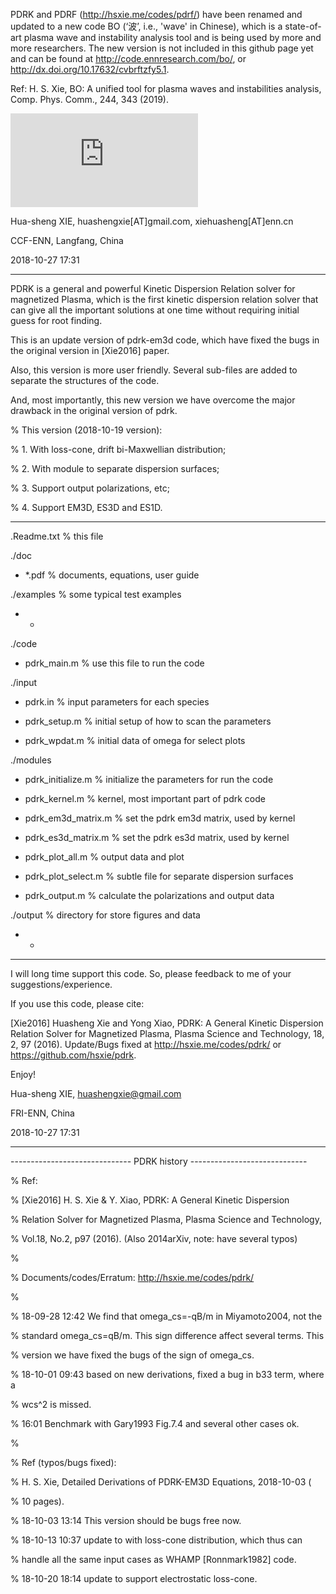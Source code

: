 PDRK and PDRF (http://hsxie.me/codes/pdrf/) have been renamed and updated to a new code BO (‘波’, i.e., 'wave' in Chinese), which is a state-of-art plasma wave and instability analysis tool and is being used by more and more researchers. The new version is not included in this github page yet and can be found at http://code.ennresearch.com/bo/, or http://dx.doi.org/10.17632/cvbrftzfy5.1.

Ref: H. S. Xie, BO: A unified tool for plasma waves and instabilities analysis, Comp. Phys. Comm., 244, 343 (2019).

![Image text](https://github.com/hsxie/pdrk/blob/master/bo_poster.pdf)

Hua-sheng XIE, huashengxie[AT]gmail.com, xiehuasheng[AT]enn.cn

CCF-ENN, Langfang, China

2018-10-27 17:31

-------------------------------------------------------------------------

PDRK is a general and powerful Kinetic Dispersion Relation solver for 
magnetized Plasma, which is the first kinetic dispersion relation solver 
that can give all the important solutions at one time without requiring
initial guess for root finding.

This is an update version of pdrk-em3d code, which have fixed the bugs in 
the original version in [Xie2016] paper.

Also, this version is more user friendly. Several sub-files are added to 
separate the structures of the code.

And, most importantly, this new version we have overcome the major drawback
in the original version of pdrk.

% This version (2018-10-19 version): 

%  1. With loss-cone, drift bi-Maxwellian distribution;

%  2. With module to separate dispersion surfaces;

%  3. Support output polarizations, etc;

%  4. Support EM3D, ES3D and ES1D.

-------------------------------------------------------------------------

.Readme.txt            % this file

./doc

 - *.pdf               % documents, equations, user guide


./examples             % some typical test examples

 - * 


./code

 - pdrk_main.m         % use this file to run the code


 ./input
 
  - pdrk.in             % input parameters for each species
  
  - pdrk_setup.m        % initial setup of how to scan the parameters
  
  - pdrk_wpdat.m        % initial data of omega for select plots


 ./modules
 
  - pdrk_initialize.m   % initialize the parameters for run the code
  
  - pdrk_kernel.m       % kernel, most important part of pdrk code
  
  - pdrk_em3d_matrix.m   % set the pdrk em3d matrix, used by kernel
  
  - pdrk_es3d_matrix.m   % set the pdrk es3d matrix, used by kernel
  
  - pdrk_plot_all.m     % output data and plot
  
  - pdrk_plot_select.m  % subtle file for separate dispersion surfaces
  
  - pdrk_output.m       % calculate the polarizations and output data
  

 ./output               % directory for store figures and data
 
  - * 


-------------------------------------------------------------------------

I will long time support this code. So, please feedback to me of your
suggestions/experience.

If you use this code, please cite:

[Xie2016] Huasheng Xie and Yong Xiao, PDRK: A General Kinetic Dispersion 
Relation Solver for Magnetized Plasma, Plasma Science and Technology, 18, 
2, 97 (2016). Update/Bugs fixed at http://hsxie.me/codes/pdrk/ or 
https://github.com/hsxie/pdrk.

Enjoy!

Hua-sheng XIE, huashengxie@gmail.com

FRI-ENN, China

2018-10-27 17:31


-------------------------------------------------------------------------

------------------------------ PDRK history -----------------------------

% Ref:

%  [Xie2016] H. S. Xie & Y. Xiao, PDRK: A General Kinetic Dispersion

%    Relation Solver for Magnetized Plasma, Plasma Science and Technology,

%    Vol.18, No.2, p97 (2016). (Also 2014arXiv, note: have several typos)

%

% Documents/codes/Erratum: http://hsxie.me/codes/pdrk/

%

% 18-09-28 12:42 We find that omega_cs=-qB/m in Miyamoto2004, not the

% standard omega_cs=qB/m. This sign difference affect several terms. This

% version we have fixed the bugs of the sign of omega_cs.

% 18-10-01 09:43 based on new derivations, fixed a bug in b33 term, where a

% wcs^2 is missed.

% 16:01 Benchmark with Gary1993 Fig.7.4 and several other cases ok.

%

% Ref (typos/bugs fixed):

%  H. S. Xie, Detailed Derivations of PDRK-EM3D Equations, 2018-10-03 (

%  10 pages).


% 18-10-03 13:14 This version should be bugs free now.

% 18-10-13 10:37 update to with loss-cone distribution, which thus can

% handle all the same input cases as WHAMP [Ronnmark1982] code.

% 18-10-20 18:14 update to support electrostatic loss-cone.

